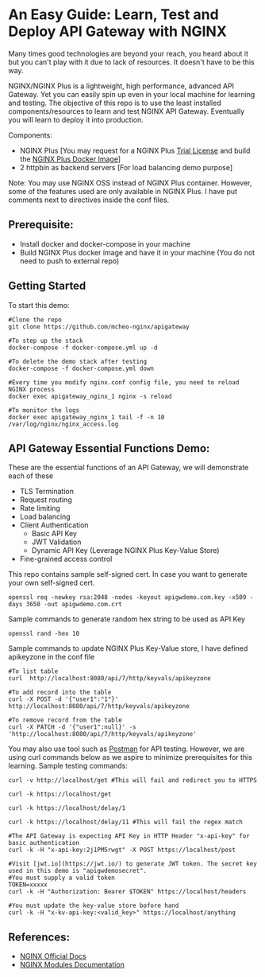 
# An Easy Guide: Learn, Test and Deploy API Gateway with NGINX

Many times good technologies are beyond your reach, you heard about it but you can't play with it due to lack of resources. It doesn't have to be this way.

NGINX/NGINX Plus is a lightweight, high performance, advanced API Gateway. Yet you can easily spin up even in your local machine for learning and testing. The objective of this repo is to use the least installed components/resources to learn and test NGINX API Gateway. Eventually you will learn to deploy it into production.

Components:
- NGINX Plus [You may request for a NGINX Plus [Trial License](https://www.nginx.com/free-trial-request/) and build the [NGINX Plus Docker Image](https://docs.nginx.com/nginx/admin-guide/installing-nginx/installing-nginx-docker/)]
- 2 httpbin as backend servers [For load balancing demo purpose]

Note: You may use NGINX OSS instead of NGINX Plus container. However, some of the features used are only available in NGINX Plus. I have put comments next to directives inside the conf files.

## Prerequisite: 
- Install docker and docker-compose in your machine
- Build NGINX Plus docker image and have it in your machine (You do not need to push to external repo)

## Getting Started
To start this demo:
```
#Clone the repo
git clone https://github.com/mcheo-nginx/apigateway

#To step up the stack
docker-compose -f docker-compose.yml up -d 

#To delete the demo stack after testing
docker-compose -f docker-compose.yml down

#Every time you modify nginx.conf config file, you need to reload NGINX process
docker exec apigateway_nginx_1 nginx -s reload

#To monitor the logs
docker exec apigateway_nginx_1 tail -f -n 10 /var/log/nginx/nginx_access.log
```

## API Gateway Essential Functions Demo:
These are the essential functions of an API Gateway, we will demonstrate each of these
- TLS Termination
- Request routing
- Rate limiting
- Load balancing
- Client Authentication
    - Basic API Key
    - JWT Validation
    - Dynamic API Key (Leverage NGINX Plus Key-Value Store)
- Fine-grained access control


This repo contains sample self-signed cert. In case you want to generate your own self-signed cert.
```
openssl req -newkey rsa:2048 -nodes -keyout apigwdemo.com.key -x509 -days 3650 -out apigwdemo.com.crt
```

Sample commands to generate random hex string to be used as API Key
```
openssl rand -hex 10
```

Sample commands to update NGINX Plus Key-Value store, I have defined apikeyzone in the conf file
```
#To list table
curl  http://localhost:8080/api/7/http/keyvals/apikeyzone

#To add record into the table
curl -X POST -d '{"user1":"1"}'  http://localhost:8080/api/7/http/keyvals/apikeyzone 

#To remove record from the table
curl -X PATCH -d '{"user1":null}' -s 'http://localhost:8080/api/7/http/keyvals/apikeyzone'
```

You may also use tool such as [Postman](https://www.postman.com/) for API testing. However, we are using curl commands below as we aspire to minimize prerequisites for this learning.
Sample testing commands:
```
curl -v http://localhost/get #This will fail and redirect you to HTTPS

curl -k https://localhost/get

curl -k https://localhost/delay/1

curl -k https://localhost/delay/11 #This will fail the regex match

#The API Gateway is expecting API Key in HTTP Header "x-api-key" for basic authentication
curl -k -H "x-api-key:2j1PM5rwgt" -X POST https://localhost/post

#Visit [jwt.io](https://jwt.io/) to generate JWT token. The secret key used in this demo is "apigwdemosecret".
#You must supply a valid token
TOKEN=xxxxx
curl -k -H "Authorization: Bearer $TOKEN" https://localhost/headers

#You must update the key-value store bofore hand
curl -k -H "x-kv-api-key:<valid_key>" https://localhost/anything
```


## References:
- [NGINX Official Docs](https://docs.nginx.com/)
- [NGINX Modules Documentation](http://nginx.org/en/docs/)
